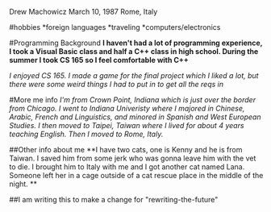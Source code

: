 Drew Machowicz
March 10, 1987
Rome, Italy

#hobbies
*foreign languages
*traveling
*computers/electronics

#Programming Background
**I haven't had a lot of programming experience, I took a Visual Basic class and half a C++ class in high school. During the summer I took CS 165 so I feel comfortable with C++**

*I enjoyed CS 165. I made a game for the final project which I liked a lot, but there were some weird things I had to put in to get all the reqs in*

#More me info
*I'm from Crown Point, Indiana which is just over the border from Chicago. I went to Indiana Univeristy where I majored in Chinese, Arabic, French and Linguistics, and minored in Spanish and West European Studies. I then moved to Taipei, Taiwan where I lived for about 4 years teaching English. Then I moved to Rome, Italy.*

##Other info about me
**I have two cats, one is Kenny and he is from Taiwan. I saved him from some jerk who was gonna leave him with the vet to die. I brought him to Italy with me and I got another cat named Lana. Someone left her in a cage outside of a cat rescue place in the middle of the night. **

##I am writing this to make a change for "rewriting-the-future"